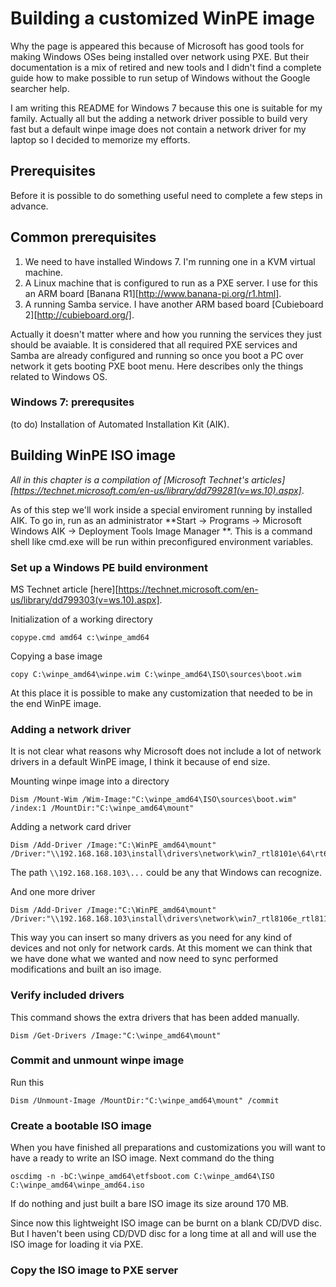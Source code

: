 # Building a customized WinPE image

Why the page is appeared this because of Microsoft has good tools for making Windows OSes being installed over network using PXE. But their documentation is a mix of retired and new tools and I didn't find a complete guide how to make possible to run setup of Windows without the Google searcher help.

I am writing this README for Windows 7 because this one is suitable for my family. Actually all but the adding a network driver possible to build very fast but a default winpe image does not contain a network driver for my laptop so I decided to memorize my efforts.


## Prerequisites

Before it is possible to do something useful need to complete a few steps in advance.


## Common prerequisites

1. We need to have installed Windows 7. I'm running one in a KVM virtual machine.
2. A Linux machine that is configured to run as a PXE server. I use for this an ARM board [Banana R1][http://www.banana-pi.org/r1.html].
3. A running Samba service. I have another ARM based board [Cubieboard 2][http://cubieboard.org/].

Actually it doesn't matter where and how you running the services they just should be avaiable. It is considered that all required PXE services and Samba are already configured and running so once you boot a PC over network it gets booting PXE boot menu. Here describes only the things related to Windows OS.


### Windows 7: prerequsites

(to do) Installation of Automated Installation Kit (AIK).


## Building WinPE ISO image

*All in this chapter is a compilation of [Microsoft Technet's articles][https://technet.microsoft.com/en-us/library/dd799281(v=ws.10).aspx]*.

As of this step we'll work inside a special enviroment running by installed AIK. To go in, run as an administrator **Start -> Programs -> Microsoft Windows AIK -> Deployment Tools Image Manager **. This is a command shell like cmd.exe will be run within preconfigured environment variables.

### Set up a Windows PE build environment

MS Technet article [here][https://technet.microsoft.com/en-us/library/dd799303(v=ws.10).aspx].


Initialization of a working directory

	copype.cmd amd64 c:\winpe_amd64

Copying a base image

	copy C:\winpe_amd64\winpe.wim C:\winpe_amd64\ISO\sources\boot.wim

At this place it is possible to make any customization that needed to be in the end WinPE image.


### Adding a network driver

It is not clear what reasons why Microsoft does not include a lot of network drivers in a default WinPE image, I think it because of end size.


Mounting winpe image into a directory

	Dism /Mount-Wim /Wim-Image:"C:\winpe_amd64\ISO\sources\boot.wim" /index:1 /MountDir:"C:\winpe_amd64\mount"

Adding a network card driver 
	
	Dism /Add-Driver /Image:"C:\WinPE_amd64\mount" /Driver:"\\192.168.168.103\install\drivers\network\win7_rtl8101e\64\rt64win7.inf"

The path `\\192.168.168.103\...` could be any that Windows can recognize.

And one more driver

	Dism /Add-Driver /Image:"C:\WinPE_amd64\mount" /Driver:"\\192.168.168.103\install\drivers\network\win7_rtl8106e_rtl8111g\64\rt64win7.inf"

This way you can insert so many drivers as you need for any kind of devices and not only for network cards. At this moment we can think that we have done what we wanted and now need to sync performed modifications and built an iso image.


### Verify included drivers

This command shows the extra drivers that has been added manually.

	Dism /Get-Drivers /Image:"C:\winpe_amd64\mount"


### Commit and unmount winpe image

Run this

	Dism /Unmount-Image /MountDir:"C:\winpe_amd64\mount" /commit


### Create a bootable ISO image

When you have finished all preparations and customizations you will want to have a ready to write an ISO image. Next command do the thing

	oscdimg -n -bC:\winpe_amd64\etfsboot.com C:\winpe_amd64\ISO C:\winpe_amd64\winpe_amd64.iso

If do nothing and just built a bare ISO image its size around 170 MB.

Since now this lightweight ISO image can be burnt on a blank CD/DVD disc. But I haven't been using CD/DVD disc for a long time at all and will use the ISO image for loading it via PXE.


### Copy the ISO image to PXE server


